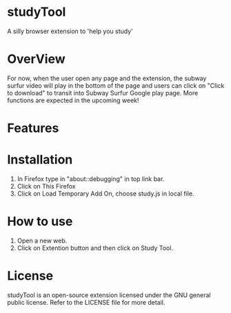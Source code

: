 # studyTool
A silly browser extension to 'help you study'
# OverView
For now, when the user open any page and the extension, the subway surfur video will play in the bottom of the page and users can click on "Click to download" to transit into Subway Surfur Google play page. More functions are expected in the upcoming week!
# Features

# Installation
1. In Firefox type in "about::debugging" in top link bar.
2. Click on This Firefox
3. Click on Load Temporary Add On, choose study.js in local file.

# How to use
1. Open a new web.
2. Click on Extention button and then click on Study Tool.
   
# License
studyTool is an open-source extension licensed under the GNU general public license. Refer to the LICENSE file for more detail.
